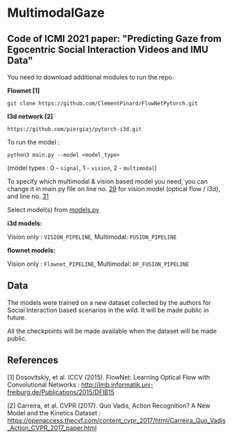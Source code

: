 # MultimodalGaze
## Code of ICMI 2021 paper: "Predicting Gaze from Egocentric Social Interaction Videos and IMU Data"

You need to download additional modules to run the repo. 

**Flownet [1]**
```
git clone https://github.com/ClementPinard/FlowNetPytorch.git
```
**I3d network [2]**
```
https://github.com/piergiaj/pytorch-i3d.git 
```

To run the model : 
```
python3 main.py --model <model_type> 
```
(model types : 0 - `signal`, 1 - `vision`, 2 - `multimodal`)

To specify which multimodal & vision based model you need, you can change it in main.py file on line no. [29](https://github.com/IIT-PAVIS/MultimodalGaze/blob/762206f704a4fac03dcb9567f0bc75e6f7a43575/main.py#L29) for vision model (optical flow / i3d), and line no. [31](https://github.com/IIT-PAVIS/MultimodalGaze/blob/762206f704a4fac03dcb9567f0bc75e6f7a43575/main.py#L31)

Select model(s) from [models.py](https://github.com/IIT-PAVIS/MultimodalGaze/blob/main/models.py)

**i3d models:**

Vision only : `VISION_PIPELINE`, Multimodal: `FUSION_PIPELINE`

**flownet models:**

Vision only : `Flownet_PIPELINE`, Multimodal: `OF_FUSION_PIPELINE`

## Data
The models were trained on a new dataset collected by the authors for Social Interaction based scenarios in the wild. It will be made public in future. 

All the checkpoints will be made available when the dataset will be made public. 

## References
<a id="1">[1]</a> 
Dosovitskiy, et al. ICCV (2015). 
FlowNet: Learning Optical Flow with Convolutional Networks
: http://lmb.informatik.uni-freiburg.de/Publications/2015/DFIB15

<a id="1">[2]</a> 
Carreira, et al. CVPR (2017). 
Quo Vadis, Action Recognition? A New Model and the Kinetics Dataset
: https://openaccess.thecvf.com/content_cvpr_2017/html/Carreira_Quo_Vadis_Action_CVPR_2017_paper.html

